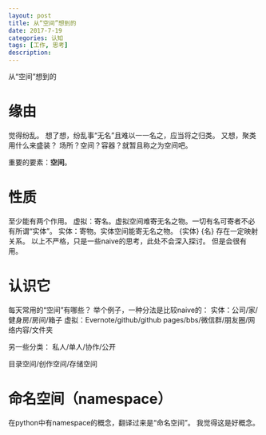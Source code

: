 ```yaml
---
layout: post
title: 从“空间”想到的
date: 2017-7-19
categories: 认知
tags: [工作, 思考]
description: 
---
```


从“空间”想到的

# 缘由
觉得纷乱。
想了想，纷乱事“无名”且难以一一名之，应当将之归类。
又想，聚类用什么来盛装？
场所？空间？容器？就暂且称之为空间吧。

重要的要素：**空间**。

# 性质
至少能有两个作用。
虚拟：寄名。虚拟空间难寄无名之物。一切有名可寄者不必有所谓“实体”。
实体：寄物。实体空间能寄无名之物。
{实体} {名} 存在一定映射关系。
以上不严格，只是一些naive的思考，此处不会深入探讨。
但是会很有用。

# 认识它
每天常用的“空间”有哪些？
举个例子，一种分法是比较naive的：
实体：公司/家/健身房/房间/箱子
虚拟：Evernote/github/github pages/bbs/微信群/朋友圈/网络内容/文件夹

另一些分类：
私人/单人/协作/公开

目录空间/创作空间/存储空间

# 命名空间（namespace）
在python中有namespace的概念，翻译过来是“命名空间”。
我觉得这是好概念。

